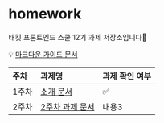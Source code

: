 # homework

태킷 프론트엔드 스쿨 12기 과제 저장소입니다🙌

💡 [마크다운 가이드 문서](./md/markdown-guide.md)

| 주차  | 과제명                             | 과제 확인 여부 |
| :---- | :--------------------------------- | :------------- |
| 1주차 | [소개 문서](./md/about-me.md)      | ✅             |
| 2주차 | [2주차 과제 문서](./md/avatars.md) | 내용3          |
